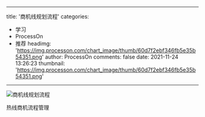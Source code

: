 
---
title: '商机线规划流程'
categories: 
 - 学习
 - ProcessOn
 - 推荐
headimg: 'https://img.processon.com/chart_image/thumb/60d7f2ebf346fb5e35b54351.png'
author: ProcessOn
comments: false
date: 2021-11-24 13:26:23
thumbnail: 'https://img.processon.com/chart_image/thumb/60d7f2ebf346fb5e35b54351.png'
---

<div>   
<img class="thumb" alt="商机线规划流程" src="https://img.processon.com/chart_image/thumb/60d7f2ebf346fb5e35b54351.png" referrerpolicy="no-referrer">
<p>热线商机流程管理</p>  
</div>
            